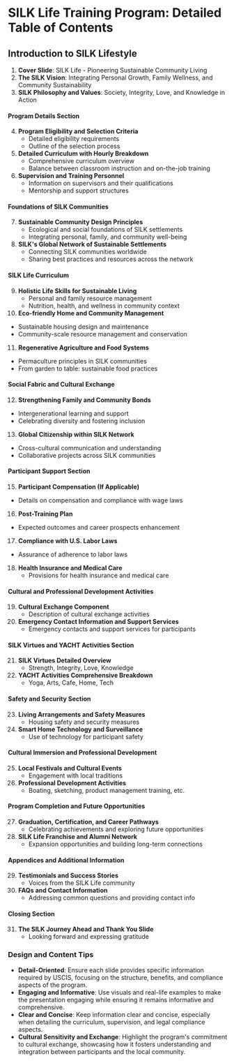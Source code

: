 # SILK Life Training Program: Detailed Table of Contents

## Introduction to SILK Lifestyle
1. **Cover Slide**: SILK Life - Pioneering Sustainable Community Living
2. **The SILK Vision**: Integrating Personal Growth, Family Wellness, and Community Sustainability
3. **SILK Philosophy and Values**: Society, Integrity, Love, and Knowledge in Action

#### Program Details Section
4. **Program Eligibility and Selection Criteria**
   - Detailed eligibility requirements
   - Outline of the selection process
5. **Detailed Curriculum with Hourly Breakdown**
   - Comprehensive curriculum overview
   - Balance between classroom instruction and on-the-job training
6. **Supervision and Training Personnel**
   - Information on supervisors and their qualifications
   - Mentorship and support structures
   
#### Foundations of SILK Communities
7. **Sustainable Community Design Principles**
   * Ecological and social foundations of SILK settlements
   * Integrating personal, family, and community well-being
8. **SILK's Global Network of Sustainable Settlements**
   * Connecting SILK communities worldwide
   * Sharing best practices and resources across the network

#### SILK Life Curriculum
9. **Holistic Life Skills for Sustainable Living**
   * Personal and family resource management
   * Nutrition, health, and wellness in community context
10. **Eco-friendly Home and Community Management**
   * Sustainable housing design and maintenance
   * Community-scale resource management and conservation
11. **Regenerative Agriculture and Food Systems**
   * Permaculture principles in SILK communities
   * From garden to table: sustainable food practices

#### Social Fabric and Cultural Exchange
12. **Strengthening Family and Community Bonds**
   * Intergenerational learning and support
   * Celebrating diversity and fostering inclusion
13. **Global Citizenship within SILK Network**
   * Cross-cultural communication and understanding
   * Collaborative projects across SILK communities
#### Participant Support Section
15. **Participant Compensation (If Applicable)**
   - Details on compensation and compliance with wage laws
16. **Post-Training Plan**
   - Expected outcomes and career prospects enhancement
17. **Compliance with U.S. Labor Laws**
   - Assurance of adherence to labor laws
18. **Health Insurance and Medical Care**
    - Provisions for health insurance and medical care
 
#### Cultural and Professional Development Activities
19. **Cultural Exchange Component**
    - Description of cultural exchange activities
20. **Emergency Contact Information and Support Services**
    - Emergency contacts and support services for participants
 
#### SILK Virtues and YACHT Activities Section
21. **SILK Virtues Detailed Overview**
    - Strength, Integrity, Love, Knowledge
22. **YACHT Activities Comprehensive Breakdown**
    - Yoga, Arts, Cafe, Home, Tech
 
#### Safety and Security Section
23. **Living Arrangements and Safety Measures**
    - Housing safety and security measures
24. **Smart Home Technology and Surveillance**
    - Use of technology for participant safety
 
#### Cultural Immersion and Professional Development
25. **Local Festivals and Cultural Events**
    - Engagement with local traditions
26. **Professional Development Activities**
    - Boating, sketching, product management training, etc.
 
#### Program Completion and Future Opportunities
27. **Graduation, Certification, and Career Pathways**
    - Celebrating achievements and exploring future opportunities
28. **SILK Life Franchise and Alumni Network**
    - Expansion opportunities and building long-term connections
 
#### Appendices and Additional Information
29. **Testimonials and Success Stories**
    - Voices from the SILK Life community
30. **FAQs and Contact Information**
    - Addressing common questions and providing contact info
 
#### Closing Section
31. **The SILK Journey Ahead and Thank You Slide**
    - Looking forward and expressing gratitude
 
### Design and Content Tips
 
- **Detail-Oriented**: Ensure each slide provides specific information required by USCIS, focusing on the structure, benefits, and compliance aspects of the program.
- **Engaging and Informative**: Use visuals and real-life examples to make the presentation engaging while ensuring it remains informative and comprehensive.
- **Clear and Concise**: Keep information clear and concise, especially when detailing the curriculum, supervision, and legal compliance aspects.
- **Cultural Sensitivity and Exchange**: Highlight the program's commitment to cultural exchange, showcasing how it fosters understanding and integration between participants and the local community.
